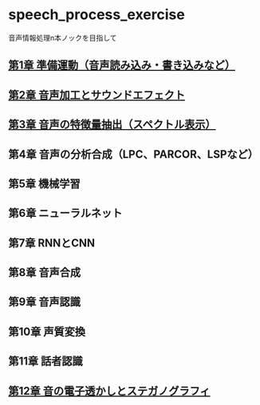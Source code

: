 # speech_process_exercise
音声情報処理n本ノックを目指して

## [第1章 準備運動（音声読み込み・書き込みなど）](https://github.com/tam17aki/speech_process_exercise/tree/master/Chapter1_WarmUp)
## [第2章 音声加工とサウンドエフェクト](https://github.com/tam17aki/speech_process_exercise/tree/master/Chapter2_SoundEffect)
## [第3章 音声の特徴量抽出（スペクトル表示）](https://github.com/tam17aki/speech_process_exercise/tree/master/Chapter3_SpeechAnalysis)
## 第4章 音声の分析合成（LPC、PARCOR、LSPなど）
## 第5章 機械学習
## 第6章 ニューラルネット
## 第7章 RNNとCNN
## 第8章 音声合成
## 第9章 音声認識
## 第10章 声質変換
## 第11章 話者認識
## [第12章 音の電子透かしとステガノグラフィ](https://github.com/tam17aki/speech_process_exercise/tree/master/Chapter12_AudioWatermark)
